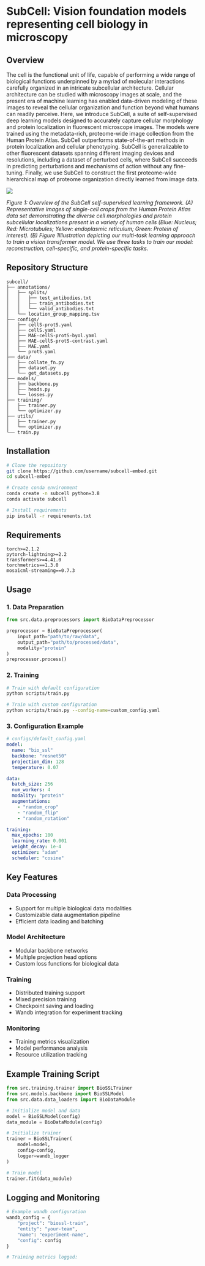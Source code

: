 # SubCell: Vision foundation models representing cell biology in microscopy    

## Overview
The cell is the functional unit of life, capable of performing a wide range of biological functions underpinned by a myriad of molecular interactions carefully organized in an intricate subcellular architecture. Cellular architecture   can be studied with microscopy images  at scale, and the present era of machine learning has enabled data-driven modeling of these images to reveal the cellular organization and function beyond what humans can readily perceive. Here, we introduce SubCell, a suite of self-supervised deep learning models designed to accurately capture cellular morphology and protein localization in fluorescent microscope images. The models were trained using the metadata-rich, proteome-wide image collection from the Human Protein Atlas. SubCell outperforms state-of-the-art  methods in protein localization and cellular phenotyping. SubCell is generalizable to other fluorescent datasets  spanning different imaging devices and resolutions, including a dataset of perturbed cells, where SubCell succeeds in predicting perturbations and mechanisms of action without any fine-tuning. Finally, we use SubCell to construct the first proteome-wide hierarchical map of proteome organization directly learned from image data.   

![](resources/arch.png)

*Figure 1: Overview of the SubCell self-supervised learning framework. (A) Representative images of single-cell crops from the Human Protein Atlas data set demonstrating the diverse cell morphologies and protein subcellular localizations present in a variety of human cells (Blue: Nucleus; Red: Microtubules; Yellow: endoplasmic reticulum; Green: Protein of interest). (B) Figure 1Illustration depicting our multi-task learning approach to train a vision transformer model. We use three tasks to train our model: reconstruction, cell-specific, and protein-specific tasks.*


## Repository Structure
```
subcell/
├── annotations/
│   ├── splits/
│   │   ├── test_antibodies.txt
│   │   ├── train_antibodies.txt
│   │   └── valid_antibodies.txt
│   └── location_group_mapping.tsv
├── configs/
│   ├── cellS-protS.yaml
│   ├── cellS.yaml
│   ├── MAE-cellS-protS-byol.yaml
│   ├── MAE-cellS-protS-contrast.yaml
│   ├── MAE.yaml
│   └── protS.yaml
├── data/
│   ├── collate_fn.py
│   ├── dataset.py
│   └── get_datasets.py
├── models/
│   ├── backbone.py
│   ├── heads.py
│   └── losses.py
├── training/
│   ├── trainer.py
│   └── optimizer.py
├── utils/
│   ├── trainer.py
│   └── optimizer.py
└── train.py

```

## Installation
```bash
# Clone the repository
git clone https://github.com/username/subcell-embed.git
cd subcell-embed

# Create conda environment
conda create -n subcell python=3.8
conda activate subcell

# Install requirements
pip install -r requirements.txt
```

## Requirements
```
torch>=2.1.2
pytorch-lightning>=2.2
transformers>=4.41.0
torchmetrics==1.3.0
mosaicml-streaming==0.7.3
```

## Usage

### 1. Data Preparation
```python
from src.data.preprocessors import BioDataPreprocessor

preprocessor = BioDataPreprocessor(
    input_path="path/to/raw/data",
    output_path="path/to/processed/data",
    modality="protein"
)
preprocessor.process()
```

### 2. Training
```bash
# Train with default configuration
python scripts/train.py

# Train with custom configuration
python scripts/train.py --config-name=custom_config.yaml
```

### 3. Configuration Example
```yaml
# configs/default_config.yaml
model:
  name: "bio_ssl"
  backbone: "resnet50"
  projection_dim: 128
  temperature: 0.07

data:
  batch_size: 256
  num_workers: 4
  modality: "protein"
  augmentations:
    - "random_crop"
    - "random_flip"
    - "random_rotation"

training:
  max_epochs: 100
  learning_rate: 0.001
  weight_decay: 1e-4
  optimizer: "adam"
  scheduler: "cosine"
```

## Key Features

### Data Processing
- Support for multiple biological data modalities
- Customizable data augmentation pipeline
- Efficient data loading and batching

### Model Architecture
- Modular backbone networks
- Multiple projection head options
- Custom loss functions for biological data

### Training
- Distributed training support
- Mixed precision training
- Checkpoint saving and loading
- Wandb integration for experiment tracking

### Monitoring
- Training metrics visualization
- Model performance analysis
- Resource utilization tracking

## Example Training Script
```python
from src.training.trainer import BioSSLTrainer
from src.models.backbone import BioSSLModel
from src.data.data_loaders import BioDataModule

# Initialize model and data
model = BioSSLModel(config)
data_module = BioDataModule(config)

# Initialize trainer
trainer = BioSSLTrainer(
    model=model,
    config=config,
    logger=wandb_logger
)

# Train model
trainer.fit(data_module)
```

## Logging and Monitoring
```python
# Example wandb configuration
wandb_config = {
    "project": "biossl-train",
    "entity": "your-team",
    "name": "experiment-name",
    "config": config
}

# Training metrics logged: